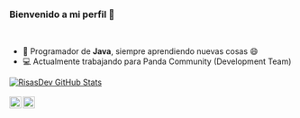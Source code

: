 ### Bienvenido a mi perfil 👋

<br />

- 🌱 Programador de **Java**, siempre aprendiendo nuevas cosas 😄
- 💻 Actualmente trabajando para Panda Community (Development Team)
  
<a href="https://github.com/RisasDev">
  <img align="center" src="https://github-readme-stats.anuraghazra1.vercel.app/api?username=risasdev&show_icons=true&include_all_commits=true&theme=vision-friendly-dark&count_private=true" alt="RisasDev GitHub Stats" />
</a>
<br />
<br />
<a href="https://twitter.com/RisasDev">
  <img align="left" alt="RisasDev" width="21px" src="https://raw.githubusercontent.com/anuraghazra/anuraghazra/master/assets/twitter.svg" />
</a>

<a href="https://discord.gg/pandacommunity">
  <img align="left" alt="RisasDev" width="21px" src="https://raw.githubusercontent.com/anuraghazra/anuraghazra/master/assets/discord-round.svg" />
</a>
<br />

